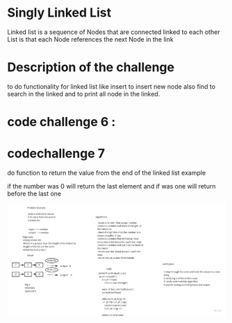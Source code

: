 # Singly Linked List

Linked list is a sequence of Nodes that are connected linked to each other
List is that each Node references the next Node in the link

# Description of the challenge

to do functionality  for linked list like insert to insert new node also find to search in the linked and to print all node in the linked.

# code challenge 6 :



# codechallenge 7

do function to return the value from the end of the linked list example

if the number was 0 will return the last element and if was one will return before the last one

![kth](assest/khmethod.png)



